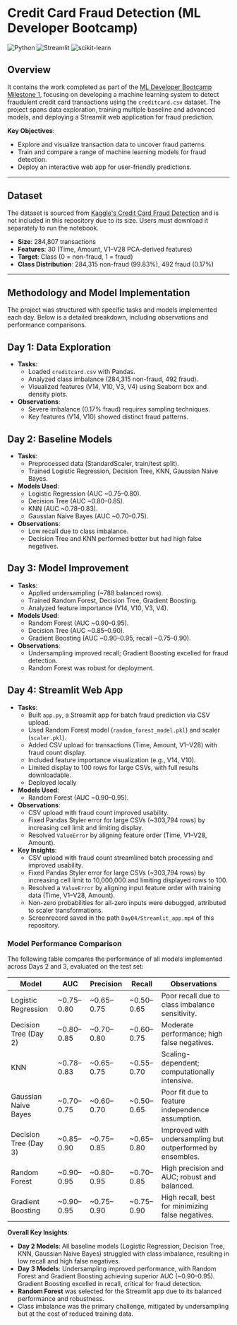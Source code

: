 # Credit Card Fraud Detection (ML Developer Bootcamp)

![Python](https://img.shields.io/badge/Python-3.8+-3776AB?logo=python&logoColor=white)
![Streamlit](https://img.shields.io/badge/Streamlit-1.30+-FF4B4B?logo=streamlit&logoColor=white)
![scikit-learn](https://img.shields.io/badge/scikit--learn-1.2+-F7931E?logo=scikit-learn&logoColor=white)

## Overview

It contains the work completed as part of the [ML Developer Bootcamp Milestone 1](https://www.notion.so/ML-Developer-Bootcamp-Milestone-1-1f7e0fadd2c880758320e27970a80716), focusing on developing a machine learning system to detect fraudulent credit card transactions using the `creditcard.csv` dataset. The project spans data exploration, training multiple baseline and advanced models, and deploying a Streamlit web application for fraud prediction.

**Key Objectives**:
- Explore and visualize transaction data to uncover fraud patterns.
- Train and compare a range of machine learning models for fraud detection.
- Deploy an interactive web app for user-friendly predictions.
---

## Dataset

The dataset is sourced from [Kaggle's Credit Card Fraud Detection](https://www.kaggle.com/mlg-ulb/creditcardfraud) and is not included in this repository due to its size. Users must download it separately to run the notebook.

- **Size**: 284,807 transactions
- **Features**: 30 (Time, Amount, V1–V28 PCA-derived features)
- **Target**: Class (0 = non-fraud, 1 = fraud)
- **Class Distribution**: 284,315 non-fraud (99.83%), 492 fraud (0.17%)
---
## Methodology and Model Implementation

The project was structured with specific tasks and models implemented each day. Below is a detailed breakdown, including observations and performance comparisons.

## Day 1: Data Exploration
- **Tasks**:
  - Loaded `creditcard.csv` with Pandas.
  - Analyzed class imbalance (284,315 non-fraud, 492 fraud).
  - Visualized features (V14, V10, V3, V4) using Seaborn box and density plots.
- **Observations**:
  - Severe imbalance (0.17% fraud) requires sampling techniques.
  - Key features (V14, V10) showed distinct fraud patterns.

## Day 2: Baseline Models
- **Tasks**:
  - Preprocessed data (StandardScaler, train/test split).
  - Trained Logistic Regression, Decision Tree, KNN, Gaussian Naive Bayes.
- **Models Used**:
  - Logistic Regression (AUC ~0.75–0.80).
  - Decision Tree (AUC ~0.80–0.85).
  - KNN (AUC ~0.78–0.83).
  - Gaussian Naive Bayes (AUC ~0.70–0.75).
- **Observations**:
  - Low recall due to class imbalance.
  - Decision Tree and KNN performed better but had high false negatives.

## Day 3: Model Improvement
- **Tasks**:
  - Applied undersampling (~788 balanced rows).
  - Trained Random Forest, Decision Tree, Gradient Boosting.
  - Analyzed feature importance (V14, V10, V3, V4).
- **Models Used**:
  - Random Forest (AUC ~0.90–0.95).
  - Decision Tree (AUC ~0.85–0.90).
  - Gradient Boosting (AUC ~0.90–0.95, recall ~0.75–0.90).
- **Observations**:
  - Undersampling improved recall; Gradient Boosting excelled for fraud detection.
  - Random Forest was robust for deployment.

## Day 4: Streamlit Web App
- **Tasks**:
  - Built `app.py`, a Streamlit app for batch fraud prediction via CSV upload.
  - Used Random Forest model (`random_forest_model.pkl`) and scaler (`scaler.pkl`).
  - Added CSV upload for transactions (Time, Amount, V1–V28) with fraud count display.
  - Included feature importance visualization (e.g., V14, V10).
  - Limited display to 100 rows for large CSVs, with full results downloadable.
  - Deployed locally
- **Models Used**:
  - Random Forest (AUC ~0.90–0.95).
- **Observations**:
  - CSV upload with fraud count improved usability.
  - Fixed Pandas Styler error for large CSVs (~303,794 rows) by increasing cell limit and limiting display.
  - Resolved `ValueError` by aligning feature order (Time, V1–V28, Amount).
- **Key Insights**:
  - CSV upload with fraud count streamlined batch processing and improved usability.
  - Fixed Pandas Styler error for large CSVs (~303,794 rows) by increasing cell limit to 10,000,000 and limiting displayed rows to 100.
  - Resolved a `ValueError` by aligning input feature order with training data (Time, V1–V28, Amount).
  - Non-zero probabilities for all-zero inputs were debugged, attributed to scaler transformations.
  - Screenrecord saved in the path `Day04/Streamlit_app.mp4` of this repository.

### Model Performance Comparison

The following table compares the performance of all models implemented across Days 2 and 3, evaluated on the test set:

| Model                  | AUC       | Precision | Recall    | Observations                                      |
|------------------------|-----------|-----------|-----------|--------------------------------------------------|
| Logistic Regression    | ~0.75–0.80| ~0.65–0.75| ~0.50–0.65| Poor recall due to class imbalance sensitivity.   |
| Decision Tree (Day 2)  | ~0.80–0.85| ~0.70–0.80| ~0.60–0.75| Moderate performance; high false negatives.       |
| KNN                    | ~0.78–0.83| ~0.65–0.75| ~0.55–0.70| Scaling-dependent; computationally intensive.     |
| Gaussian Naive Bayes   | ~0.70–0.75| ~0.60–0.70| ~0.50–0.65| Poor fit due to feature independence assumption.  |
| Decision Tree (Day 3)  | ~0.85–0.90| ~0.75–0.85| ~0.65–0.80| Improved with undersampling but outperformed by ensembles. |
| Random Forest          | ~0.90–0.95| ~0.80–0.95| ~0.70–0.85| High precision and AUC; robust and balanced.      |
| Gradient Boosting      | ~0.90–0.95| ~0.75–0.90| ~0.75–0.90| High recall, best for minimizing false negatives. |

**Overall Key Insights**:
- **Day 2 Models**: All baseline models (Logistic Regression, Decision Tree, KNN, Gaussian Naive Bayes) struggled with class imbalance, resulting in low recall and high false negatives.
- **Day 3 Models**: Undersampling improved performance, with Random Forest and Gradient Boosting achieving superior AUC (~0.90–0.95). Gradient Boosting excelled in recall, critical for fraud detection.
- **Random Forest** was selected for the Streamlit app due to its balanced performance and robustness.
- Class imbalance was the primary challenge, mitigated by undersampling but at the cost of reduced training data.
